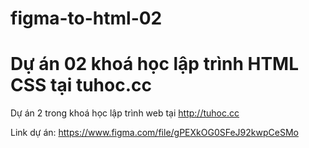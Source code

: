 # figma-to-html-02
# Dự án 02 khoá học lập trình HTML CSS tại tuhoc.cc
Dự án 2 trong khoá học lập trình web tại http://tuhoc.cc

Link dự án: https://www.figma.com/file/gPEXkOG0SFeJ92kwpCeSMo
